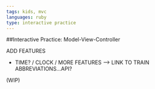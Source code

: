 ```yaml
---
tags: kids, mvc
languages: ruby
type: interactive practice
---
```


##Interactive Practice: Model-View-Controller

ADD FEATURES
- TIME? / CLOCK / MORE FEATURES --> LINK TO TRAIN ABBREVIATIONS...API?

(WIP)

<!--    <p>You chose <%= #@test.pick1 %>. You chose <%= #@test.pick2 %>. You chose <%= #@test.pick3 %>.</p> -->

